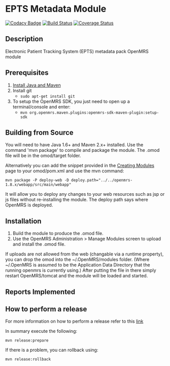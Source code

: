 EPTS Metadata Module
==========================

[![Codacy Badge](https://api.codacy.com/project/badge/Grade/6cb836f28bd141a3a4f8fe388f1d8c3d)](https://app.codacy.com/app/esaude-ops/openmrs-module-eptsmetadata?utm_source=github.com&utm_medium=referral&utm_content=esaude/openmrs-module-eptsmetadata&utm_campaign=Badge_Grade_Dashboard)
[![Build Status](https://travis-ci.org/esaude/openmrs-module-eptsmetadata.svg?branch=master)](https://travis-ci.org/esaude/openmrs-module-eptsmetadata)
[![Coverage Status](https://coveralls.io/repos/github/esaude/openmrs-module-eptsmetadata/badge.svg?branch=master)](https://coveralls.io/github/esaude/openmrs-module-eptsmetadata?branch=master)

Description
-----------
Electronic Patient Tracking System (EPTS) metadata pack OpenMRS module

Prerequisites
-------------

1. [Install Java and Maven](https://wiki.openmrs.org/display/docs/OpenMRS+SDK#OpenMRSSDK-Installation)
2. Install git
   - `sudo apt-get install git`
3. To setup the OpenMRS SDK, you just need to open up a terminal/console and enter:
   - `mvn org.openmrs.maven.plugins:openmrs-sdk-maven-plugin:setup-sdk`

Building from Source
--------------------
You will need to have Java 1.6+ and Maven 2.x+ installed.  Use the command 'mvn package' to
compile and package the module.  The .omod file will be in the omod/target folder.

Alternatively you can add the snippet provided in the [Creating Modules](https://wiki.openmrs.org/x/cAEr) page to your
omod/pom.xml and use the mvn command:

    mvn package -P deploy-web -D deploy.path="../../openmrs-1.8.x/webapp/src/main/webapp"

It will allow you to deploy any changes to your web
resources such as jsp or js files without re-installing the module. The deploy path says
where OpenMRS is deployed.

Installation
------------
1. Build the module to produce the .omod file.
2. Use the OpenMRS Administration > Manage Modules screen to upload and install the .omod file.

If uploads are not allowed from the web (changable via a runtime property), you can drop the omod
into the ~/.OpenMRS/modules folder.  (Where ~/.OpenMRS is assumed to be the Application
Data Directory that the running openmrs is currently using.)  After putting the file in there
simply restart OpenMRS/tomcat and the module will be loaded and started.

Reports Implemented
-------------------

How to perform a release
-------------------------

For more information on how to perform a release refer to this [link](https://wiki.openmrs.org/display/docs/Maven+Release+Process)

In summary execute the following:

```
mvn release:prepare
```

If there is a problem, you can rollback using:
```
mvn release:rollback
```